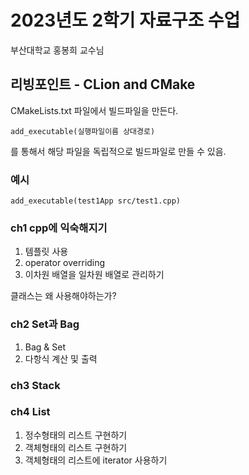 # 2023년도 2학기 자료구조 수업

부산대학교 홍봉희 교수님

## 리빙포인트 - CLion and CMake

CMakeLists.txt 파일에서 빌드파일을 만든다.

```
add_executable(실행파일이름 상대경로)
```
를 통해서 해당 파일을 독립적으로 빌드파일로 만들 수 있음.

### 예시
```
add_executable(test1App src/test1.cpp)
```

### ch1 cpp에 익숙해지기

1. 템플릿 <T> 사용
2. operator overriding
3. 이차원 배열을 일차원 배열로 관리하기

클래스는 왜 사용해야하는가?

### ch2 Set과 Bag

1. Bag & Set
2. 다항식 계산 및 출력

### ch3 Stack

### ch4 List

1. 정수형태의 리스트 구현하기
2. 객체형태의 리스트 구현하기
3. 객체형태의 리스트에 iterator 사용하기
